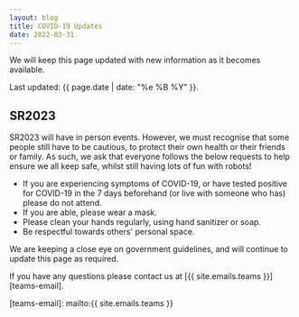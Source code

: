 ```yaml
---
layout: blog
title: COVID-19 Updates
date: 2022-03-31
---
```


We will keep this page updated with new information as it becomes available.

Last updated: {{ page.date | date: "%e %B %Y" }}.

## SR2023

SR2023 will have in person events.
However, we must recognise that some people still have to be cautious, to protect their own health or their friends or family.
As such, we ask that everyone follows the below requests to help ensure we all keep safe, whilst still having lots of fun with robots!

* If you are experiencing symptoms of COVID-19, or have tested positive for COVID-19 in the 7 days beforehand (or live with someone who has) please do not attend.
* If you are able, please wear a mask.
* Please clean your hands regularly, using hand sanitizer or soap.
* Be respectful towards others' personal space.

We are keeping a close eye on government guidelines, and will continue to update this page as required.

If you have any questions please contact us at [{{ site.emails.teams }}][teams-email].

[teams-email]: mailto:{{ site.emails.teams }}
